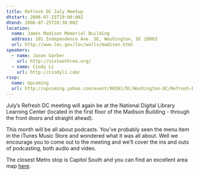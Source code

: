 ```yaml
---
title: Refresh DC July Meetup
dtstart: 2006-07-25T19:00:00Z
dtend: 2006-07-25T20:30:00Z
location:
  name: James Madison Memorial Building
  address: 101 Independence Ave. SE, Washington, DC 20003
  url: http://www.loc.gov/loc/walls/madison.html
speakers:
  - name: Jason Garber
    url: http://sixtwothree.org/
  - name: Cindy Li
    url: http://cindyli.com/
rsvp:
  name: Upcoming
  url: http://upcoming.yahoo.com/event/90361/DC/Washington-DC/Refresh-DC-July-Meetup/James-Madison-Memorial-Building/
---
```


July’s Refresh DC meeting will again be at the National Digital Library Learning Center (located in the first floor of the Madison Building - through the front doors and straight ahead).

This month will be all about podcasts. You’ve probably seen the menu item in the iTunes Music Store and wondered what it was all about. Well we encourage you to come out to the meeting and we’ll cover the ins and outs of podcasting, both audio and video.

The closest Metro stop is Capitol South and you can find an excellent area map [here](http://refresh-dc.org/forum/viewtopic.php?id=32#p119).